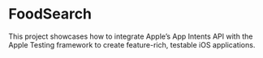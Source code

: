 # FoodSearch
This project showcases how to integrate Apple’s App Intents API with the Apple Testing framework to create feature-rich, testable iOS applications.
